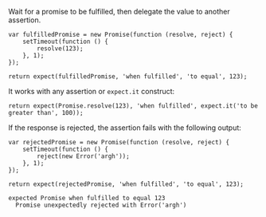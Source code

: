 Wait for a promise to be fulfilled, then delegate the value to another assertion.

```javascript#async:true
var fulfilledPromise = new Promise(function (resolve, reject) {
    setTimeout(function () {
        resolve(123);
    }, 1);
});

return expect(fulfilledPromise, 'when fulfilled', 'to equal', 123);
```

It works with any assertion or `expect.it` construct:

```javascript#async:true
return expect(Promise.resolve(123), 'when fulfilled', expect.it('to be greater than', 100));
```

If the response is rejected, the assertion fails with the following output:

```javascript#async:true
var rejectedPromise = new Promise(function (resolve, reject) {
    setTimeout(function () {
        reject(new Error('argh'));
    }, 1);
});

return expect(rejectedPromise, 'when fulfilled', 'to equal', 123);
```

```output
expected Promise when fulfilled to equal 123
  Promise unexpectedly rejected with Error('argh')
```
